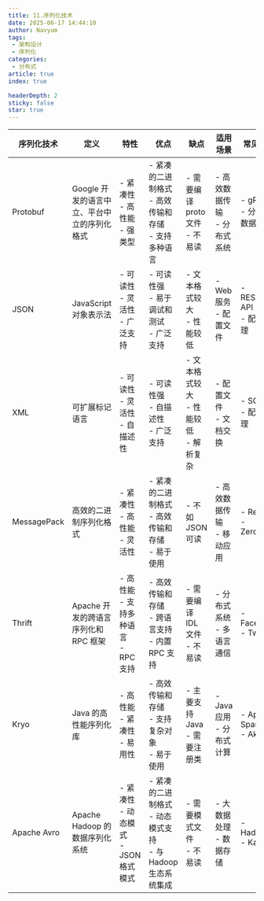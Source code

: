 ```yaml
---
title: 11.序列化技术
date: 2025-06-17 14:44:10
author: Navyum
tags: 
 - 架构设计
 - 序列化
categories: 
 - 分布式
article: true
index: true

headerDepth: 2
sticky: false
star: true
---
```



| 序列化技术 | 定义 | 特性 | 优点 | 缺点 | 适用场景 | 常见应用 |
| -- | -- | -- | -- | -- | -- | -- |
| Protobuf | Google 开发的语言中立、平台中立的序列化格式 | - 紧凑性<br>- 高性能<br>- 强类型 | - 紧凑的二进制格式<br>- 高效传输和存储<br>- 支持多种语言 | - 需要编译 proto 文件<br>- 不易读 | - 高效数据传输<br>- 分布式系统 | - gRPC<br>- 分布式数据库 |
| JSON | JavaScript 对象表示法 | - 可读性<br>- 灵活性<br>- 广泛支持 | - 可读性强<br>- 易于调试和测试<br>- 广泛支持 | - 文本格式较大<br>- 性能较低 | - Web 服务<br>- 配置文件 | - RESTful API<br>- 配置管理 |
| XML | 可扩展标记语言 | - 可读性<br>- 灵活性<br>- 自描述性 | - 可读性强<br>- 自描述性<br>- 广泛支持 | - 文本格式较大<br>- 性能较低<br>- 解析复杂 | - 配置文件<br>- 文档交换 | - SOAP<br>- 配置管理 |
| MessagePack | 高效的二进制序列化格式 | - 紧凑性<br>- 高性能<br>- 灵活性 | - 紧凑的二进制格式<br>- 高效传输和存储<br>- 易于使用 | - 不如 JSON 可读 | - 高效数据传输<br>- 移动应用 | - Redis<br>- ZeroMQ |
| Thrift | Apache 开发的跨语言序列化和 RPC 框架 | - 高性能<br>- 支持多种语言<br>- RPC 支持 | - 高效传输和存储<br>- 跨语言支持<br>- 内置 RPC 支持 | - 需要编译 IDL 文件<br>- 不易读 | - 分布式系统<br>- 多语言通信 | - Facebook<br>- Twitter |
| Kryo | Java 的高性能序列化库 | - 高性能<br>- 紧凑性<br>- 易用性 | - 高效传输和存储<br>- 支持复杂对象<br>- 易于使用 | - 主要支持 Java<br>- 需要注册类 | - Java 应用<br>- 分布式计算 | - Apache Spark<br>- Akka |
| Apache Avro | Apache Hadoop 的数据序列化系统 | - 紧凑性<br>- 动态模式<br>- JSON 格式模式 | - 紧凑的二进制格式<br>- 动态模式支持<br>- 与 Hadoop 生态系统集成 | - 需要模式文件<br>- 不易读 | - 大数据处理<br>- 数据存储 | - Hadoop<br>- Kafka |